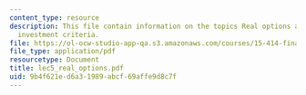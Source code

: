 ```yaml
---
content_type: resource
description: This file contain information on the topics Real options and Alternative
  investment criteria.
file: https://ol-ocw-studio-app-qa.s3.amazonaws.com/courses/15-414-financial-management-summer-2003/9b4f621ed6a31989abcf69affe9d8c7f_lec5_real_options.pdf
file_type: application/pdf
resourcetype: Document
title: lec5_real_options.pdf
uid: 9b4f621e-d6a3-1989-abcf-69affe9d8c7f
---
```

